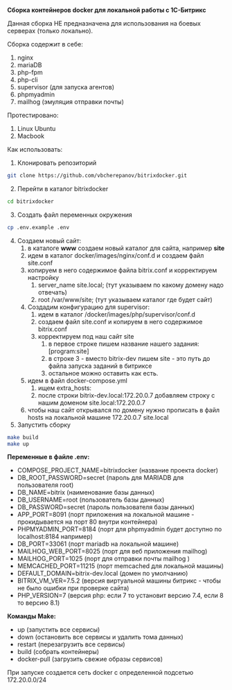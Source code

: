 **Сборка контейнеров docker для локальной работы с 1С-Битрикс**

Данная сборка НЕ предназначена для использования на боевых серверах (только локально).

Сборка содержит в себе:

1. nginx
2. mariaDB
3. php-fpm
4. php-cli
5. supervisor (для запуска агентов)
6. phpmyadmin
7. mailhog (эмуляция отправки почты)

Протестировано:
1. Linux Ubuntu
2. Macbook 

Как использовать:

1. Клонировать репозиторий
```bash
git clone https://github.com/vbcherepanov/bitrixdocker.git 
```
2. Перейти в каталог bitrixdocker
```bash
cd bitrixdocker
```
3. Создать файл переменных окружения
```bash
cp .env.example .env 
```
4. Создаем новый сайт:
   1. в каталоге **www** создаем новый каталог для сайта, например **site**
   2. идем в каталог docker/images/nginx/conf.d и создаем файл site.conf
   3. копируем в него содержимое файла bitrix.conf и корректируем настройку
      1. server_name site.local; (тут указываем по какому домену надо отвечать)
      2. root /var/www/site; (тут указываем каталог где будет сайт)
   4. Создадим конфигурацию для supervisor:
      1. идем в каталог /docker/images/php/supervisor/conf.d
      2. создаем файл site.conf и копируем в него содержимое bitrix.conf
      3. корректируем под наш сайт site
         1. в первое строке пишем название нашего задания: [program:site]
         2. в строке 3 - вместо bitrix-dev пишем site - это путь до файла запуска заданий в битриксе 
         3. остальное можно оставить как есть.
   5. идем в файл docker-compose.yml
      1. ищем extra_hosts:
      2. после строки bitrix-dev.local:172.20.0.7 добавляем строку с нашим доменом site.local:172.20.0.7
   6. чтобы наш сайт открывался по домену нужно прописать в файл hosts на локальной машине 172.20.0.7 site.local 
5. Запустить сборку
```bash
make build
make up
```

**Переменные в файле .env:**

* COMPOSE_PROJECT_NAME=bitrixdocker (название проекта docker)
* DB_ROOT_PASSWORD=secret  (пароль для MARIADB для пользователя root)
* DB_NAME=bitrix (наименование базы данных)
* DB_USERNAME=root (пользователь базы данных)
* DB_PASSWORD=secret (пароль пользователя базы данных)
* APP_PORT=8091 (порт приложения на локальной машине - прокидывается на порт 80 внутри контейнера)
* PHPMYADMIN_PORT=8184 (порт для phpmyadmin будет доступно по localhost:8184 например) 
* DB_PORT=33061 (порт mariadb на локальной машине)
* MAILHOG_WEB_PORT=8025 (порт для веб приложения mailhog)
* MAILHOG_PORT=1025 (порт для отправки почты mailhog )
* MEMCACHED_PORT=11215 (порт memcached для локальной машины)
* DEFAULT_DOMAIN=bitrix-dev.local (домен по умолчанию)
* BITRIX_VM_VER=7.5.2 (версия виртуальной машины битрикс - чтобы не было ошибки при проверке сайта)
* PHP_VERSION=7 (версия php: если 7 то установит версию 7.4, если 8 то версию 8.1)

**Команды Make:**

* up (запустить все сервисы)
* down (остановить все сервисы и удалить тома данных)
* restart (перезагрузить все сервисы)
* build (собрать контейнеры)
* docker-pull (загрузить свежие образы сервисов)

При запуске создается сеть docker с определенной подсетью 172.20.0.0/24
